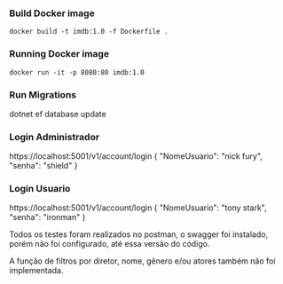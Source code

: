 ### Build Docker image

```
docker build -t imdb:1.0 -f Dockerfile .
```

### Running Docker image
```
docker run -it -p 8080:80 imdb:1.0 
```

### Run Migrations
dotnet ef database update

### Login Administrador

https://localhost:5001/v1/account/login
{
            "NomeUsuario": "nick fury",
            "senha": "shield"
}

### Login Usuario 

https://localhost:5001/v1/account/login
{
            "NomeUsuario": "tony stark",
            "senha": "ironman"
}

Todos os testes foram realizados no postman, o swagger foi instalado, porém não foi configurado, até essa versão do código.

A função de filtros por diretor, nome, gênero e/ou atores também não foi implementada.
